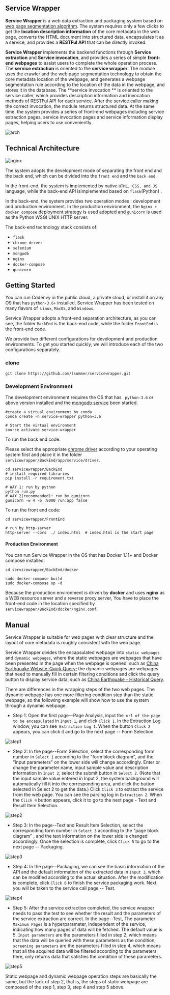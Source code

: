 ## Service Wrapper

**Service Wrapper** is a web data extraction and packaging system based on [web page segmentation algorithm](https://github.com/liaocyintl/WebSegment). The system requires only a few clicks to get the **location description information** of the core metadata in the web page, converts the HTML document into structured data, encapsulates it as a service, and provides a **RESTFul API** that can be directly invoked.

**Service Wrapper** implements the backend functions through **Service extraction** and **Service invocation**, and provides a series of simple **front-end webpages** to assist users to complete the whole operation process. The **service extraction** is oriented to the **service wrapper**. The module uses the crawler and the web page segmentation technology to obtain the core metadata location of the webpage, and generates a webpage segmentation rule according to the location of the data in the webpage, and stores it in the database. The **service invocation ** is oriented to the service caller, which provides description information and invocation methods of RESTFul API for each service. After the service caller making the correct invocation, the module returns structured data. At the same time, the system provides a series of front-end webpages including service extraction pages, service invocation pages and service information display pages, helping users to use conveniently.

![arch](https://github.com/lsummer/servicewrapper/tree/master/FrontEnd/img/arch.png)

## Technical Architecture

![nginx](https://github.com/lsummer/servicewrapper/tree/master/FrontEnd/img/nginx.png)

The system adopts the development mode of separating the front end and the back end, which can be divided into the `front end` and the `back end`.

In the front-end, the system is implemented by native `HTML, CSS, and JS` language,  while  the back-end API isimplemented  based on `flask`(Python) .

In the back-end, the system provides two operation modes : development  and production environment. In the production environment, the `Nginx + docker compose` deployment strategy is used adopted and `gunicorn` is used as the Python WSGI UNIX HTTP server.

The back-end technology stack consists of:

- `flask`
- `chrome driver`
- `selenium`
- `mongodb`
- `nginx`
- `docker-compose`
- `gunicorn`



## Getting Started

You can run Codenvy in the public cloud, a private cloud, or install it on any OS that has `python-3.6+` installed. Service Wrapper has been tested on many flavors of` Linux`, `MacOS`, and `Windows`. 

Service Wrapper adopts a front-end separation architecture, as you can see, the folder `BackEnd` is the back-end code, while the folder `FrontEnd` is the front-end code.

We provide two different configurations for development and production environments. To get you started quickly, we will introduce each of the two configurations separately.

### clone

```git clone https://github.com/lsummer/servicewrapper.git```

### Development Environment

The development environment requires the OS that has ` python-3.6` or above version installed and  the [mongodb service]((https://www.mongodb.com/download-center/community)) been started.

```shell
#create a virtual environment by conda
conda create -n service-wrapper python=3.6

# Start the virtual environment
source activate service-wrapper
```

To run the back end code:

Please select the appropriate [chrome driver]((http://chromedriver.storage.googleapis.com/index.html)) according to your operating system first and place it in the folder `servicewrapper/BackEnd/app/service/driver`.

```shell
cd servicewrapper/BackEnd
# install required libraries
pip install -r requirement.txt

# WAY 1: run by python
python run.py
# WAY 2(recommended): run by gunicorn
gunicorn -w 4 -b :8000 run:app false
```

To run the front end code:

```shell
cd servicewrapper/FrontEnd

# run by http-server
http-server --cors  ./ index.html  # index.html is the start page

```

#### Production Environment

You can run Service Wrapper in the OS that has Docker 1.11+ and Docker compose installed.

```shell
cd servicewrapper/BackEnd/docker

sudo docker-compose build
sudo docker-compose up -d
```

Because the production environment is driven by **docker** and uses **nginx** as a WEB resource server and a reverse proxy server, You have to place the front-end code in the location specified by `servicewrapper/BackEnd/docker/nginx.conf`.



## Manual

Service Wrapper is suitable for web pages with clear structure and the layout of core metadata is roughly consistent with the web page.

Service Wrapper divides the encapsulated webpage into `static webpages` and `dynamic webpages`, where the static webpages are webpages that have been presented in the page when the webpage is opened, such as [China Earthquake Website-Quick Query](http://www.ceic.ac.cn/speedsearch?time=7); the dynamic webpages are webpages that need to manually fill in certain filtering conditions and click the query button to display service data, such as [China Earthquake - Historical Query](http://www.ceic.ac.cn/history).

There are differences in the wrapping steps of the two web pages. The dynamic webpage has one more filtering condition step than the static webpage, so the following example will show how to use the system through a dynamic webpage.

- Step 1: Open the first page—Page Analysis, input the` url of the page to be encapsulated` in `Input 1`, and click `Click 1`. In the Extraction Log window, you can see` Extraction Log 1`. When the button `Click 2` appears, you can click it and go to the next page -- Form Selection.

![step1](https://github.com/lsummer/servicewrapper/tree/master/FrontEnd/img/step1.png)

- Step 2: In the page--Form Selection, select the corresponding form number in `Select 1` according to the "form block diagram", and the "input parameters" on the lower side will change accordingly. Enter or change the parameter name, input sample value and description information in `Input 2`; select the submit button in `Select 2`. (Note that the input sample value entered in Input 2, the system background will automatically fill it into the corresponding area, and click the button selected in Select 2 to get the data.) Click `Click 3` to extract the service from the web page. You can see the parsing log in `Extraction 2`. When the `Click 4` button appears, click it to go to the next page - Text and Result Item Selection.

![step2](https://github.com/lsummer/servicewrapper/tree/master/FrontEnd/img/step2.png)

- Step 3: In the page--Text and Result Item Selection,  select the corresponding form number  in `Select 3` according to the "page block diagram" , and the text information on the lower side is changed accordingly.  Once the selection is complete, click `Click 5` to go to the next page -- Packaging.

![step3](https://github.com/lsummer/servicewrapper/tree/master/FrontEnd/img/step3.png)

- Step 4: In the page--Packaging, we can see the basic information of the API and the default information of the extracted data in `Input 3`, which can be modified according to the actual situation. After the modification is complete, click `Click 6` to finish the service packaging work. Next, you will be taken to the service call page -- Test.

![step4](https://github.com/lsummer/servicewrapper/tree/master/FrontEnd/img/step4.png)

- Step 5: After the service extraction completed, the service wrapper needs to pass the test to see whether the result and  the parameters of the service extraction are correct. In the page--Test, The parameter `Maximum Pages`  is a hyperparameter, independent of the service, indicating how many pages of data will be fetched. The default value is 5. `Input parameters` are the parameters filled in step 2, which means that the data will be queried with these parameters as the condition; `screening parameters` are the parameters filled in step 4, which means that all the acquired data will be filtered according to the parameters here, only returns data that satisfies the condition of these parameters.

![step5](https://github.com/lsummer/servicewrapper/tree/master/FrontEnd/img/step5.png)

Static webpage and dynamic webpage operation steps are basically the same, but the lack of step 2, that is, the steps of static webpage are composed of the step 1, step 3, step 4 and step 5 above.